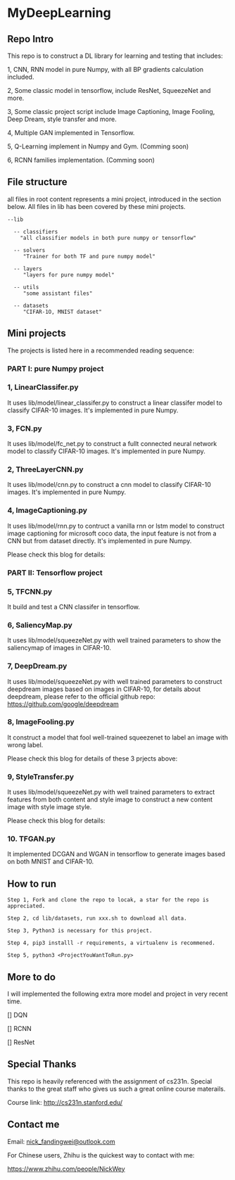 # MyDeepLearning

## Repo Intro
This repo is to construct a DL library for learning and testing that includes:

  1, CNN, RNN model in pure Numpy, with all BP gradients calculation included.
  
  2, Some classic model in tensorflow, include ResNet, SqueezeNet and more.
  
  3, Some classic project script include Image Captioning, Image Fooling, Deep Dream, style transfer and more.
  
  4, Multiple GAN implemented in Tensorflow.
  
  5, Q-Learning implement in Numpy and Gym. (Comming soon)
  
  6, RCNN families implementation. (Comming soon)
  
## File structure

all files in root content represents a mini project, introduced in the section below. All files in lib has been covered by these mini projects.

    --lib

      -- classifiers
        "all classifier models in both pure numpy or tensorflow"

      -- solvers
         "Trainer for both TF and pure numpy model"

      -- layers
         "layers for pure numpy model"

      -- utils
         "some assistant files"

      -- datasets
         "CIFAR-1O, MNIST dataset"
       
## Mini projects

The projects is listed here in a recommended reading sequence:

### PART I: pure Numpy project

### 1, LinearClassifer.py

It uses lib/model/linear_classifer.py to construct a linear classifer model to classify CIFAR-10 images. It's implemented in pure Numpy.

### 3, FCN.py
It uses lib/model/fc_net.py to construct a fullt connected neural network model to classify CIFAR-10 images. It's implemented in pure Numpy.

### 2, ThreeLayerCNN.py
It uses lib/model/cnn.py to construct a cnn model to classify CIFAR-10 images. It's implemented in pure Numpy.

### 4, ImageCaptioning.py
It uses lib/model/rnn.py to contruct a vanilla rnn or lstm model to construct image captioning for microsoft coco data, the input feature is not from a CNN but from dataset directly. It's implemented in pure Numpy.

Please check this blog for details: 

### PART II: Tensorflow project

### 5, TFCNN.py
It build and test a CNN classifer in tensorflow.

### 6, SaliencyMap.py
It uses lib/model/squeezeNet.py with well trained parameters to show the saliencymap of images in CIFAR-10.

### 7, DeepDream.py
It uses lib/model/squeezeNet.py with well trained parameters to construct deepdream images based on images in CIFAR-10, for details about deepdream, please refer to the official github repo: https://github.com/google/deepdream

### 8, ImageFooling.py
It construct a model that fool well-trained squeezenet to label an image with wrong label.

Please check this blog for details of these 3 prjects above: 

### 9, StyleTransfer.py
It uses lib/model/squeezeNet.py with well trained parameters to extract features from both content and style image to construct a new content image with style image style.

Please check this blog for details: 

### 10. TFGAN.py
It implemented DCGAN and WGAN in tensorflow to generate images based on both MNIST and CIFAR-10.

## How to run 

    Step 1, Fork and clone the repo to locak, a star for the repo is appreciated.
    
    Step 2, cd lib/datasets, run xxx.sh to download all data.
    
    Step 3, Python3 is necessary for this project.
    
    Step 4, pip3 installl -r requirements, a virtualenv is recommened.
    
    Step 5, python3 <ProjectYouWantToRun.py>

## More to do

I will implemented the following extra more model and project in very recent time.

[] DQN

[] RCNN

[] ResNet

## Special Thanks

This repo is heavily referenced with the assignment of cs231n. Special thanks to the great staff who gives us such a great online course materails.

Course link: http://cs231n.stanford.edu/

## Contact me

Email: nick_fandingwei@outlook.com

For Chinese users, Zhihu is the quickest way to contact with me:

https://www.zhihu.com/people/NickWey
